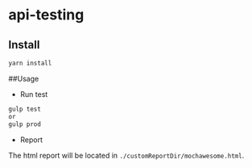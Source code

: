 # api-testing

## Install

```bash
yarn install
```

##Usage

* Run test
```bash
gulp test
or 
gulp prod
```
* Report

The html report will be located in ```./customReportDir/mochawesome.html```.